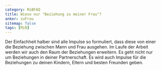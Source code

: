 ```yaml
---
category: MiBFAQ
title: Wieso nur "Beziehung zu meiner Frau"?
anker: zuFrau
sitemap: false
tags: [MiB]
---
```


<p>Der Einfachheit halber sind alle Impulse so formuliert, dass diese von einer die Beziehung zwischen
Mann und Frau ausgehen. Im Laufe der Arbeit werden wir auch den Raum der Beziehungen erweitern. Es geht nicht
nur um Beziehungen in deiner Partnerschaft. Es wird auch Impulse für die Beziehungen zu deinen
Kindern, Eltern und besten Freunden geben.</p>
